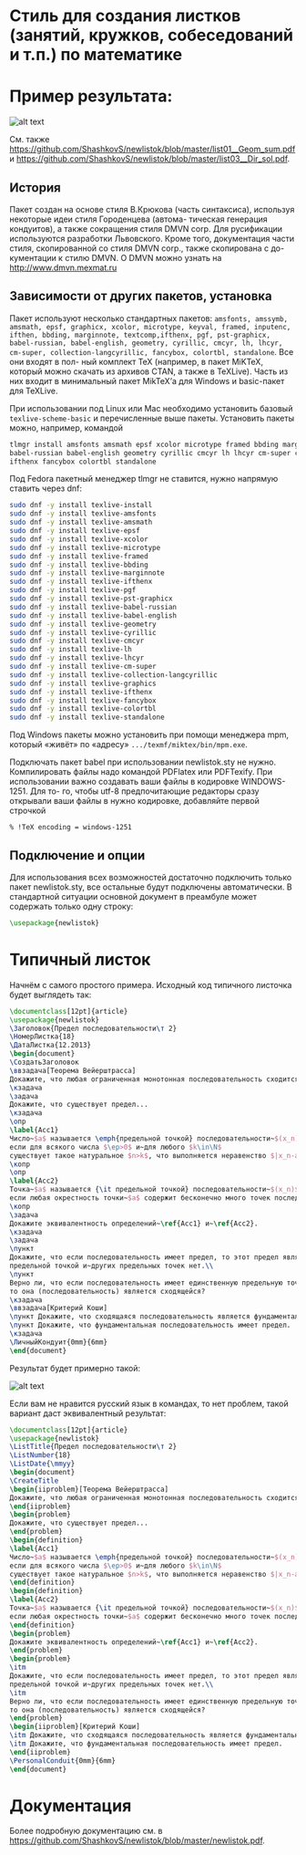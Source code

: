 # Стиль для создания листков (занятий, кружков, собеседований и т.п.) по математике 

# Пример результата:
![alt text](https://raw.githubusercontent.com/ShashkovS/newlistok/master/list_demo_big.png)

См. также https://github.com/ShashkovS/newlistok/blob/master/list01__Geom_sum.pdf и https://github.com/ShashkovS/newlistok/blob/master/list03__Dir_sol.pdf.


## История

Пакет создан на основе стиля В.Крюкова (часть синтаксиса), используя некоторые идеи стиля Городенцева (автома-
тическая генерация кондуитов), а также сокращения стиля DMVN corp. Для русификации используются разработки
Львовского. Кроме того, документация части стиля, скопированной со стиля DMVN corp., также скопирована с до-
кументации к стилю DMVN. О DMVN можно узнать на http://www.dmvn.mexmat.ru


## Зависимости от других пакетов, установка

Пакет используют несколько стандартных пакетов: `amsfonts, amssymb, amsmath, epsf, graphicx, xcolor, microtype,
keyval, framed, inputenc, ifthen, bbding, marginnote, textcomp,ifthenx, pgf, pst-graphicx, babel-russian,
babel-english, geometry, cyrillic, cmcyr, lh, lhcyr, cm-super, collection-langcyrillic, fancybox, colortbl, standalone`. Все они входят в пол-
ный комплект TeX (например, в пакет MiKTeX, который можно скачать из архивов CTAN, а также в TeXLive). Часть
из них входит в минимальный пакет MikTeX’а для Windows и basic-пакет для TeXLive.

При использовании под Linux или Mac необходимо установить базовый `texlive-scheme-basic` и перечисленные
выше пакеты. Установить пакеты можно, например, командой

```bash
tlmgr install amsfonts amsmath epsf xcolor microtype framed bbding marginnote ifthenx pgf pst-graphicx
babel-russian babel-english geometry cyrillic cmcyr lh lhcyr cm-super collection-langcyrillic graphics
ifthenx fancybox colortbl standalone
```

Под Fedora пакетный менеджер tlmgr не ставится, нужно напрямую ставить через dnf:
```bash
sudo dnf -y install texlive-install
sudo dnf -y install texlive-amsfonts
sudo dnf -y install texlive-amsmath
sudo dnf -y install texlive-epsf
sudo dnf -y install texlive-xcolor
sudo dnf -y install texlive-microtype
sudo dnf -y install texlive-framed
sudo dnf -y install texlive-bbding
sudo dnf -y install texlive-marginnote
sudo dnf -y install texlive-ifthenx
sudo dnf -y install texlive-pgf
sudo dnf -y install texlive-pst-graphicx
sudo dnf -y install texlive-babel-russian
sudo dnf -y install texlive-babel-english
sudo dnf -y install texlive-geometry
sudo dnf -y install texlive-cyrillic
sudo dnf -y install texlive-cmcyr
sudo dnf -y install texlive-lh
sudo dnf -y install texlive-lhcyr
sudo dnf -y install texlive-cm-super
sudo dnf -y install texlive-collection-langcyrillic
sudo dnf -y install texlive-graphics
sudo dnf -y install texlive-ifthenx
sudo dnf -y install texlive-fancybox
sudo dnf -y install texlive-colortbl
sudo dnf -y install texlive-standalone
```



Под Windows пакеты можно установить при помощи менеджера mpm, который «живёт» по «адресу»
`.../texmf/miktex/bin/mpm.exe`.

Подключать пакет babel при использовании newlistok.sty не нужно. Компилировать файлы надо командой
PDFlatex или PDFTexify. При использовании важно создавать ваши файлы в кодировке WINDOWS-1251. Для то-
го, чтобы utf-8 предпочитающие редакторы сразу открывали ваши файлы в нужно кодировке, добавляйте первой
строчкой

```
% !TeX encoding = windows-1251
```


## Подключение и опции

Для использования всех возможностей достаточно подключить только пакет newlistok.sty, все остальные будут
подключены автоматически. В стандартной ситуации основной документ в преамбуле может содержать только одну
строку:

```tex
\usepackage{newlistok}
```



# Типичный листок

Начнём с самого простого примера. Исходный код типичного листочка будет выглядеть так:

```tex
\documentclass[12pt]{article}
\usepackage{newlistok}
\Заголовок{Предел последовательности\т 2}
\НомерЛистка{18}
\ДатаЛистка{12.2013}
\begin{document}
\СоздатьЗаголовок
\ввзадача[Теорема Вейерштрасса]
Докажите, что любая ограниченная монотонная последовательность сходится.
\кзадача
\задача
Докажите, что существует предел...
\кзадача
\опр
\label{Acc1}
Число~$a$ называется \emph{предельной точкой} последовательности~$(x_n)$,
если для всякого числа $\ep>0$ и~для любого $k\in\N$
существует такое натуральное $n>k$, что выполняется неравенство $|x_n-a|<\ep$.
\копр
\опр
\label{Acc2}
Точка~$a$ называется {\it предельной точкой} последовательности~$(x_n)$,
если любая окрестность точки~$a$ содержит бесконечно много точек последовательности~$(x_n)$.
\копр
\задача
Докажите эквивалентность определений~\ref{Acc1} и~\ref{Acc2}.
\кзадача
\задача
\пункт
Докажите, что если последовательность имеет предел, то этот предел является
предельной точкой и~других предельных точек нет.\\
\пункт
Верно ли, что если последовательность имеет единственную предельную точку,
то она (последовательность) является сходящейся?
\кзадача
\ввзадача[Критерий Коши]
\пункт Докажите, что сходящаяся последовательность является фундаментальной;
\пункт Докажите, что фундаментальная последовательность имеет предел.
\кзадача
\ЛичныйКондуит{0mm}{6mm}
\end{document}
```

Результат будет примерно такой:

![alt text](https://raw.githubusercontent.com/ShashkovS/newlistok/master/list_demo.png)



Если вам не нравится русский язык в командах, то нет проблем, такой вариант даст эквивалентный результат:

```tex
\documentclass[12pt]{article}
\usepackage{newlistok}
\ListTitle{Предел последовательности\т 2}
\ListNumber{18}
\ListDate{\mmyy}
\begin{document}
\CreateTitle
\begin{iiproblem}[Теорема Вейерштрасса]
Докажите, что любая ограниченная монотонная последовательность сходится.
\end{iiproblem}
\begin{problem}
Докажите, что существует предел...
\end{problem}
\begin{definition}
\label{Acc1}
Число~$a$ называется \emph{предельной точкой} последовательности~$(x_n)$,
если для всякого числа $\ep>0$ и~для любого $k\in\N$
существует такое натуральное $n>k$, что выполняется неравенство $|x_n-a|<\ep$.
\end{definition}
\begin{definition}
\label{Acc2}
Точка~$a$ называется {\it предельной точкой} последовательности~$(x_n)$,
если любая окрестность точки~$a$ содержит бесконечно много точек последовательности~$(x_n)$.
\end{definition}
\begin{problem}
Докажите эквивалентность определений~\ref{Acc1} и~\ref{Acc2}.
\end{problem}
\begin{problem}
\itm
Докажите, что если последовательность имеет предел, то этот предел является
предельной точкой и~других предельных точек нет.\\
\itm
Верно ли, что если последовательность имеет единственную предельную точку,
то она (последовательность) является сходящейся?
\end{problem}
\begin{iiproblem}[Критерий Коши]
\itm Докажите, что сходящаяся последовательность является фундаментальной;
\itm Докажите, что фундаментальная последовательность имеет предел.
\end{iiproblem}
\PersonalConduit{0mm}{6mm}
\end{document}
```


# Документация

Более подробную документацию см. в https://github.com/ShashkovS/newlistok/blob/master/newlistok.pdf.
